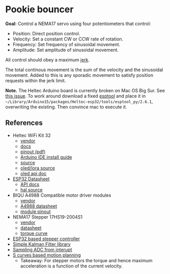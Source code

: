 # Pookie bouncer

**Goal**: Control a NEMA17 servo using four potentiometers that control:

* Position: Direct position control.
* Velocity: Set a constant CW or CCW rate of rotation.
* Frequency: Set frequency of sinusoidal movement.
* Amplitude: Set amplitude of sinusoidal movement.

All control should obey a maximum [jerk](https://en.wikipedia.org/wiki/Jerk_%28physics%29).

The total continous movement is the sum of the velocity and the sinusoidal movement. Added to this
is any sporadic movement to satisfy position requests within the jerk limit.

**Note.** The Heltec Arduino board is currently broken on Mac OS Big Sur. See
[this issue](https://github.com/espressif/arduino-esp32/issues/4408). To work around
download a fixed [esptool](https://github.com/espressif/arduino-esp32/files/5556528/esptool.zip)
and place it in `~/Library/Arduino15/packages/Heltec-esp32/tools/esptool_py/2.6.1`, overwriting
the existing. Then convince mac to execute it.

## References

* Heltec WiFi Kit 32
  * [vendor](<https://heltec.org/project/wifi-kit-32/>)
  * [docs](https://heltec-automation-docs.readthedocs.io/en/latest/esp32+arduino/index.html)
  * [pinout (pdf)](https://resource.heltec.cn/download/WiFi_Kit_32/WIFI%20Kit%2032_pinoutDiagram_V1.pdf)
  * [Arduino IDE install guide](https://heltec.org/wifi_kit_install/)
  * [source](https://github.com/Heltec-Aaron-Lee/WiFi_Kit_series/tree/master/esp32)
  * [oled/lora source](https://github.com/HelTecAutomation/Heltec_ESP32)
  * [oled api doc](https://github.com/HelTecAutomation/Heltec_ESP32/blob/master/src/oled/API.md)
* [ESP32 Datasheet](https://www.espressif.com/sites/default/files/documentation/esp32_datasheet_en.pdf)
  * [API docs](https://docs.espressif.com/projects/esp-idf/en/latest/esp32/api-reference)
  * [hal source](https://github.com/espressif/esp-idf)
* BIQU A4988 Compatible motor driver modules
   * [vendor](https://www.biqu.equipment/products/1pcs-3d-printer-kit-a4988-stepper-motor-driver-module-with-heatsinks-reprap-board-for-3d-printer-free-shipping)
   * [A4988 datasheet](https://www.pololu.com/file/0J450/A4988.pdf)
   * [module pinout](https://www.pololu.com/product/1182)
* NEMA17 Stepper 17HS19-2004S1
  * [vendor](https://www.omc-stepperonline.com/nema-17-stepper-motor/nema-17-bipolar-59ncm-84oz-in-2a-42x48mm-4-wires-w-1m-cable-and-connector.html?mfp=146-rated-current-a%5B2.00%2C2%2C2.0%2C2.10%2C2.1%2C2.3%5D)
  * [datasheet](https://www.omc-stepperonline.com/download/17HS19-2004S1.pdf)
  * [torque curve](https://www.omc-stepperonline.com/download/17HS19-2004S1_Torque_Curve.pdf)
* [ESP32 based stepper controller](https://github.com/bdring/Grbl_Esp32)
* [Simple Kalman Filter library](https://github.com/denyssene/SimpleKalmanFilter)
* [Sampling ADC from interupt](https://www.toptal.com/embedded/esp32-audio-sampling)
* [S curves based motion planning](https://www.pmdcorp.com/resources/type/articles/get/mathematics-of-motion-control-profiles-article)
  * Takeaway: For stepper motors the torque and hence maximum acceleration is a function of the current velocity.